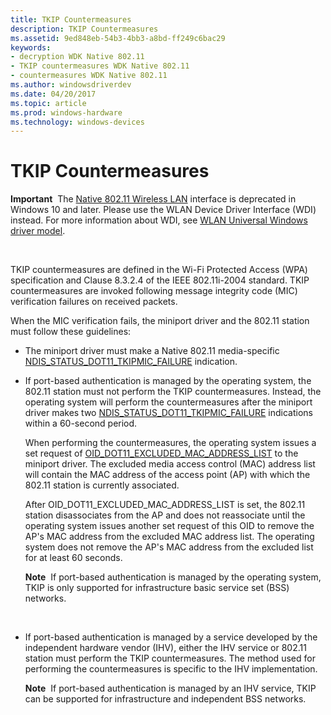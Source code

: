 ```yaml
---
title: TKIP Countermeasures
description: TKIP Countermeasures
ms.assetid: 9ed848eb-54b3-4bb3-a8bd-ff249c6bac29
keywords:
- decryption WDK Native 802.11
- TKIP countermeasures WDK Native 802.11
- countermeasures WDK Native 802.11
ms.author: windowsdriverdev
ms.date: 04/20/2017
ms.topic: article
ms.prod: windows-hardware
ms.technology: windows-devices
---
```


# TKIP Countermeasures


**Important**  The [Native 802.11 Wireless LAN](native-802-11-wireless-lan4.md) interface is deprecated in Windows 10 and later. Please use the WLAN Device Driver Interface (WDI) instead. For more information about WDI, see [WLAN Universal Windows driver model](wifi-universal-driver-model.md).

 

TKIP countermeasures are defined in the Wi-Fi Protected Access (WPA) specification and Clause 8.3.2.4 of the IEEE 802.11i-2004 standard. TKIP countermeasures are invoked following message integrity code (MIC) verification failures on received packets.

When the MIC verification fails, the miniport driver and the 802.11 station must follow these guidelines:

-   The miniport driver must make a Native 802.11 media-specific [NDIS\_STATUS\_DOT11\_TKIPMIC\_FAILURE](https://msdn.microsoft.com/library/windows/hardware/ff567368) indication.

-   If port-based authentication is managed by the operating system, the 802.11 station must not perform the TKIP countermeasures. Instead, the operating system will perform the countermeasures after the miniport driver makes two [NDIS\_STATUS\_DOT11\_TKIPMIC\_FAILURE](https://msdn.microsoft.com/library/windows/hardware/ff567368) indications within a 60-second period.

    When performing the countermeasures, the operating system issues a set request of [OID\_DOT11\_EXCLUDED\_MAC\_ADDRESS\_LIST](https://msdn.microsoft.com/library/windows/hardware/ff569364) to the miniport driver. The excluded media access control (MAC) address list will contain the MAC address of the access point (AP) with which the 802.11 station is currently associated.

    After OID\_DOT11\_EXCLUDED\_MAC\_ADDRESS\_LIST is set, the 802.11 station disassociates from the AP and does not reassociate until the operating system issues another set request of this OID to remove the AP's MAC address from the excluded MAC address list. The operating system does not remove the AP's MAC address from the excluded list for at least 60 seconds.

    **Note**  If port-based authentication is managed by the operating system, TKIP is only supported for infrastructure basic service set (BSS) networks.

     

-   If port-based authentication is managed by a service developed by the independent hardware vendor (IHV), either the IHV service or 802.11 station must perform the TKIP countermeasures. The method used for performing the countermeasures is specific to the IHV implementation.

    **Note**  If port-based authentication is managed by an IHV service, TKIP can be supported for infrastructure and independent BSS networks.

     

 

 





